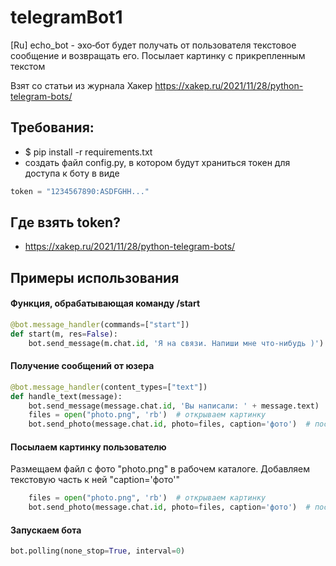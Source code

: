 # telegramBot1

[Ru] echo_bot - эхо‑бот будет получать от пользователя текстовое сообщение и возвращать его. Посылает картинку с прикрепленным текстом

Взят со статьи из журнала Хакер https://xakep.ru/2021/11/28/python-telegram-bots/

## Требования:
* $ pip install -r requirements.txt
* создать файл config.py, в котором будут храниться токен для доступа к боту в виде
```python 
token = "1234567890:ASDFGHH..."
```

## Где взять token?
* https://xakep.ru/2021/11/28/python-telegram-bots/

## Примеры использования

#### Функция, обрабатывающая команду /start
```python
@bot.message_handler(commands=["start"])
def start(m, res=False):
    bot.send_message(m.chat.id, 'Я на связи. Напиши мне что-нибудь )')
```

#### Получение сообщений от юзера
```python
@bot.message_handler(content_types=["text"])
def handle_text(message):
    bot.send_message(message.chat.id, 'Вы написали: ' + message.text)
    files = open("photo.png", 'rb')  # открываем картинку
    bot.send_photo(message.chat.id, photo=files, caption='фото')  # посылаем ее и текст к ней
```
#### Посылаем картинку пользователю
Размещаем файл с фото "photo.png" в рабочем каталоге. Добавляем текстовую часть к ней "caption='фото'"
```python
    files = open("photo.png", 'rb')  # открываем картинку
    bot.send_photo(message.chat.id, photo=files, caption='фото')  # посылаем ее и текст к ней
```
#### Запускаем бота
```python
bot.polling(none_stop=True, interval=0)
```